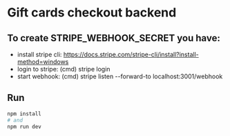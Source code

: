 # Gift cards checkout backend

## To create STRIPE_WEBHOOK_SECRET you have:
- install stripe cli: https://docs.stripe.com/stripe-cli/install?install-method=windows
- login to stripe: (cmd) stripe login
- start webhook: (cmd) stripe listen --forward-to localhost:3001/webhook

## Run
```bash
npm install
# and
npm run dev
```
